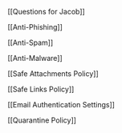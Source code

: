[[Questions for Jacob]]

[[Anti-Phishing]]

[[Anti-Spam]]

[[Anti-Malware]]

[[Safe Attachments Policy]]

[[Safe Links Policy]]

[[Email Authentication Settings]]

[[Quarantine Policy]]



